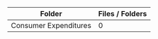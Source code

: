 | Folder                |   Files / Folders |
|-----------------------|-------------------|
| Consumer Expenditures |                 0 |